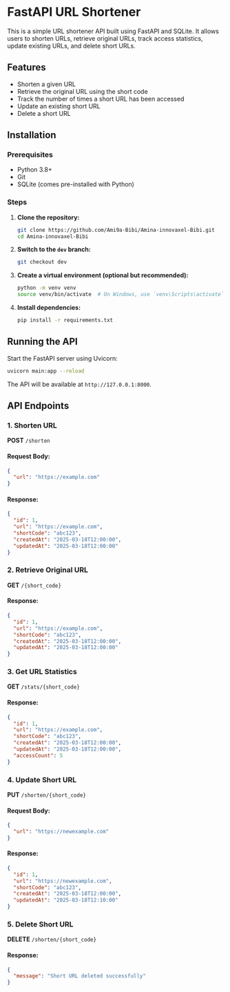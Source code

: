 # FastAPI URL Shortener

This is a simple URL shortener API built using FastAPI and SQLite. It allows users to shorten URLs, retrieve original URLs, track access statistics, update existing URLs, and delete short URLs.

## Features
- Shorten a given URL
- Retrieve the original URL using the short code
- Track the number of times a short URL has been accessed
- Update an existing short URL
- Delete a short URL

## Installation

### Prerequisites
- Python 3.8+
- Git
- SQLite (comes pre-installed with Python)

### Steps
1. **Clone the repository:**
   ```sh
   git clone https://github.com/Ami9a-Bibi/Amina-innovaxel-Bibi.git
   cd Amina-innovaxel-Bibi
   ```
2. **Switch to the `dev` branch:**
   ```sh
   git checkout dev
   ```
3. **Create a virtual environment (optional but recommended):**
   ```sh
   python -m venv venv
   source venv/bin/activate  # On Windows, use `venv\Scripts\activate`
   ```
4. **Install dependencies:**
   ```sh
   pip install -r requirements.txt
   ```

## Running the API
Start the FastAPI server using Uvicorn:
```sh
uvicorn main:app --reload
```
The API will be available at `http://127.0.0.1:8000`.

## API Endpoints

### 1. Shorten URL
**POST** `/shorten`
#### Request Body:
```json
{
  "url": "https://example.com"
}
```
#### Response:
```json
{
  "id": 1,
  "url": "https://example.com",
  "shortCode": "abc123",
  "createdAt": "2025-03-18T12:00:00",
  "updatedAt": "2025-03-18T12:00:00"
}
```

### 2. Retrieve Original URL
**GET** `/{short_code}`
#### Response:
```json
{
  "id": 1,
  "url": "https://example.com",
  "shortCode": "abc123",
  "createdAt": "2025-03-18T12:00:00",
  "updatedAt": "2025-03-18T12:00:00"
}
```

### 3. Get URL Statistics
**GET** `/stats/{short_code}`
#### Response:
```json
{
  "id": 1,
  "url": "https://example.com",
  "shortCode": "abc123",
  "createdAt": "2025-03-18T12:00:00",
  "updatedAt": "2025-03-18T12:00:00",
  "accessCount": 5
}
```

### 4. Update Short URL
**PUT** `/shorten/{short_code}`
#### Request Body:
```json
{
  "url": "https://newexample.com"
}
```
#### Response:
```json
{
  "id": 1,
  "url": "https://newexample.com",
  "shortCode": "abc123",
  "createdAt": "2025-03-18T12:00:00",
  "updatedAt": "2025-03-18T12:10:00"
}
```

### 5. Delete Short URL
**DELETE** `/shorten/{short_code}`
#### Response:
```json
{
  "message": "Short URL deleted successfully"
}
```

